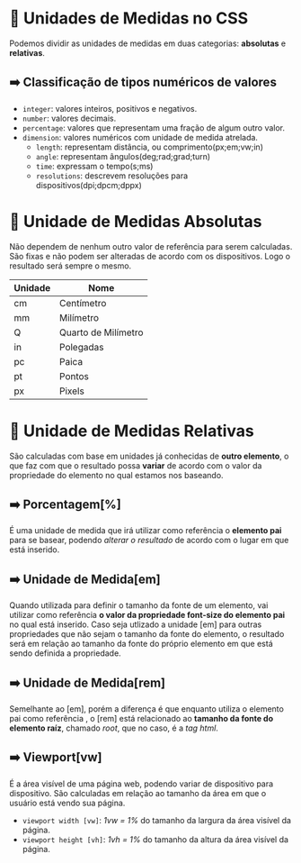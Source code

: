 # 📒 Unidades de Medidas no CSS
Podemos dividir as unidades de medidas em duas categorias: **absolutas** e **relativas**.

## ➡️ Classificação de tipos numéricos de valores
- `integer`: valores inteiros, positivos e negativos.
- `number`: valores decimais.
- `percentage`: valores que representam uma fração de algum outro valor.
- `dimension`: valores numéricos com unidade de medida atrelada.
    - `length`: representam distância, ou comprimento(px;em;vw;in)
    - `angle`: representam ângulos(deg;rad;grad;turn)
    - `time`: expressam o tempo(s;ms)
    - `resolutions`: descrevem resoluções para dispositivos(dpi;dpcm;dppx)

# 📒 Unidade de Medidas Absolutas
Não dependem de nenhum outro valor de referência para serem calculadas.
São fixas e não podem ser alteradas de acordo com os dispositivos. Logo o resultado será sempre o mesmo.

|Unidade|Nome|
|---|---|
|cm|Centímetro|
|mm|Milímetro|
|Q|Quarto de Milímetro|
|in|Polegadas|
|pc|Paica|
|pt|Pontos|
|px|Pixels|

# 📒 Unidade de Medidas Relativas
São calculadas com base em unidades já conhecidas de **outro elemento**, o que faz com que o resultado possa **variar** de acordo com o valor da propriedade do elemento no qual estamos nos baseando.

## ➡️ Porcentagem[%]
É uma unidade de medida que irá utilizar como referência o **elemento pai** para se basear, podendo *alterar o resultado* de acordo com o lugar em que está inserido.

## ➡️ Unidade de Medida[em]
Quando utilizada para definir o tamanho da fonte de um elemento, vai utilizar como referência **o valor da propriedade font-size do elemento pai** no qual está inserido.
Caso seja utlizado a unidade [em] para outras propriedades que não sejam o tamanho da fonte do elemento, o resultado será em relação ao tamanho da fonte do próprio elemento em que está sendo definida a propriedade.

## ➡️ Unidade de Medida[rem]
Semelhante ao [em], porém a diferença é que enquanto utiliza o elemento pai como referência , o [rem] está relacionado ao **tamanho da fonte do elemento raíz**, chamado *root*, que no caso, é a *tag html*.

## ➡️ Viewport[vw]
É a área visível de uma página web, podendo variar de dispositivo para dispositivo. São calculadas em relação ao tamanho da área em que o usuário está vendo sua página.
- `viewport width [vw]`: *1vw = 1%* do tamanho da largura da área visível da página.
- `viewport height [vh]`: *1vh = 1%* do tamanho da altura da área visível da página.